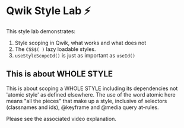 # Qwik Style Lab ⚡️

This style lab demonstrates:

1. Style scoping in Qwik, what works and what does not
2. The `CSS$( )` lazy loadable styles.
3. `useStyleScopeId()` is just as important as `useId()`

## This is about WHOLE STYLE
This is about scoping a WHOLE STYLE including its dependencies not 'atomic style' as defined elsewhere. The use of the word atomic here means "all the pieces" that make up a style, inclusive of selectors (classnames and ids), @keyframe and @media query at-rules.


Please see the associated video explanation.